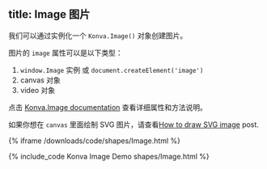 title: Image 图片
---

我们可以通过实例化一个 `Konva.Image()` 对象创建图片。

图片的 `image` 属性可以是以下类型：
1. `window.Image` 实例 或 `document.createElement('image')`
2. canvas 对象
3. video 对象

点击 [Konva.Image documentation](/api/Konva.Image.html) 查看详细属性和方法说明。

如果你想在 `canvas` 里面绘制 SVG 图片，请查看[How to draw SVG image](/docs/sandbox/Animals_on_the_Beach_Game.html) post.

{% iframe /downloads/code/shapes/Image.html %}

{% include_code Konva Image Demo shapes/Image.html %}